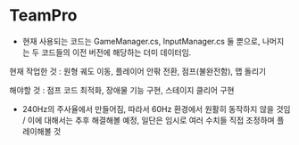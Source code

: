 # TeamPro

* 현재 사용되는 코드는 GameManager.cs, InputManager.cs 둘 뿐으로, 나머지는 두 코드들의 이전 버전에 해당하는 더미 데이터임.

현재 작업한 것 : 원형 궤도 이동, 플레이어 안팎 전환, 점프(불완전함), 맵 돌리기

해야할 것 : 점프 코드 최적화, 장애물 기능 구현, 스테이지 클리어 구현

+ 240Hz의 주사율에서 만들어짐, 따라서 60Hz 환경에서 원활히 동작하지 않을 것임 / 이에 대해서는 추후 해결해볼 예정, 일단은 임시로 여러 수치들 직접 조정하며 플레이해볼 것
